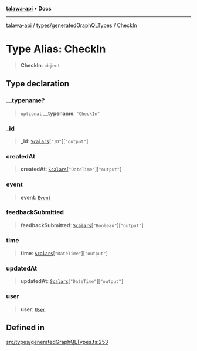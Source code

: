 [**talawa-api**](../../../README.md) • **Docs**

***

[talawa-api](../../../modules.md) / [types/generatedGraphQLTypes](../README.md) / CheckIn

# Type Alias: CheckIn

> **CheckIn**: `object`

## Type declaration

### \_\_typename?

> `optional` **\_\_typename**: `"CheckIn"`

### \_id

> **\_id**: [`Scalars`](Scalars.md)\[`"ID"`\]\[`"output"`\]

### createdAt

> **createdAt**: [`Scalars`](Scalars.md)\[`"DateTime"`\]\[`"output"`\]

### event

> **event**: [`Event`](Event.md)

### feedbackSubmitted

> **feedbackSubmitted**: [`Scalars`](Scalars.md)\[`"Boolean"`\]\[`"output"`\]

### time

> **time**: [`Scalars`](Scalars.md)\[`"DateTime"`\]\[`"output"`\]

### updatedAt

> **updatedAt**: [`Scalars`](Scalars.md)\[`"DateTime"`\]\[`"output"`\]

### user

> **user**: [`User`](User.md)

## Defined in

[src/types/generatedGraphQLTypes.ts:253](https://github.com/PalisadoesFoundation/talawa-api/blob/6712e9940a5702665afc506fa9f6e9d7e1dc7991/src/types/generatedGraphQLTypes.ts#L253)
